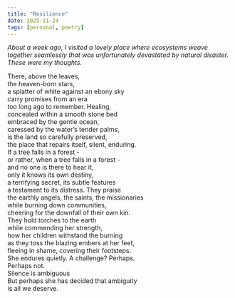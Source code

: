 ```yaml
---
title: "Resilience"
date: 2025-11-24
tags: [personal, poetry]
---
```


*About a week ago, I visited a lovely place where ecosystems weave together seamlessly that was unfortunately devastated by natural disaster. These were my thoughts.*

There, above the leaves, <br>
the heaven-born stars, <br>
a splatter of white against an ebony sky <br>
carry promises from an era <br>
too long ago to remember. Healing, <br>
concealed within a smooth stone bed <br>
embraced by the gentle ocean, <br>
caressed by the water’s tender palms, <br>
is the land so carefully preserved,<br>
the place that repairs itself, silent, enduring.
<br> If a tree falls in a forest - <br>
or rather, when a tree falls in a forest - <br>
and no one is there to hear it, <br>
only it knows its own destiny, <br>
a terrifying secret, its subtle features <br>
a testament to its distress. They praise <br>
the earthly angels, the saints, the missionaries
<br> while burning down communities, <br>
cheering for the downfall of their own kin. 
<br>
They hold torches to the earth <br>
while commending her strength, <br>
how her children withstand the burning <br>
as they toss the blazing embers at her feet, <br>
fleeing in shame, covering their footsteps. <br>
She endures quietly. A challenge? Perhaps. <br>
Perhaps not. <br>
Silence is ambiguous <br>
But perhaps she has decided that 
ambiguity <br>
is all we deserve. <br>
